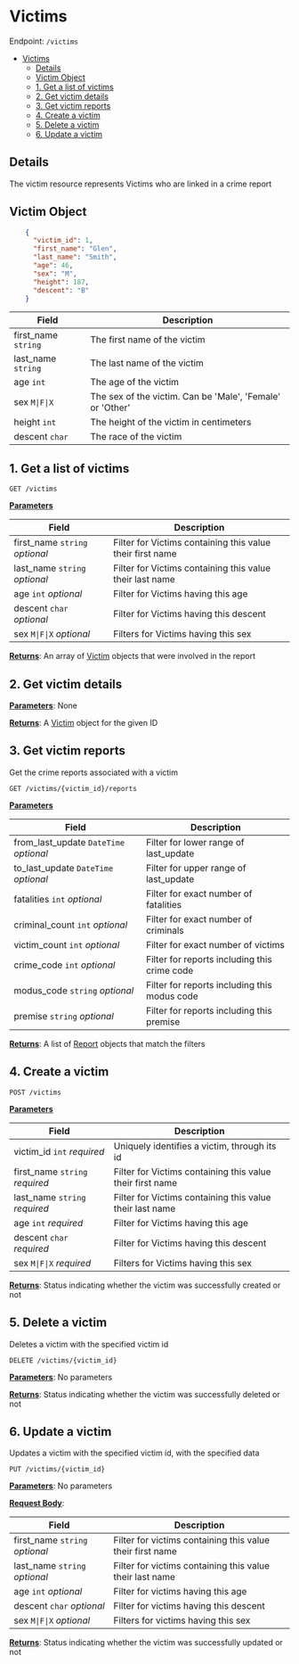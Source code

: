 # Victims
Endpoint: `/victims`

- [Victims](#victims)
  - [Details](#details)
  - [Victim Object](#victim-object)
  - [1. Get a list of victims](#1-get-a-list-of-victims)
  - [2. Get victim details](#2-get-victim-details)
  - [3. Get victim reports](#3-get-victim-reports)
  - [4. Create a victim](#4-create-a-victim)
  - [5. Delete a victim](#5-delete-a-victim)
  - [6. Update a victim](#6-update-a-victim)

## Details

The victim resource represents Victims who are linked in a crime report

## Victim Object

```json
    {
      "victim_id": 1,
      "first_name": "Glen",
      "last_name": "Smith",
      "age": 46,
      "sex": "M",
      "height": 187,
      "descent": "B"
    }
```

| Field               | Description                                               |
|---------------------|-----------------------------------------------------------|
| first_name `string` | The first name of the victim                              |
| last_name `string`  | The last name of the victim                               |
| age `int`           | The age of the victim                                     |
| sex `M\|F\|X`       | The sex of the victim. Can be 'Male', 'Female' or 'Other' |
| height `int`        | The height of the victim in centimeters                   |
| descent `char`      | The race of the victim                                    |

## 1. Get a list of victims

`GET /victims`

**<u>Parameters</u>**

| Field                          | Description                                               |
|--------------------------------|-----------------------------------------------------------|
| first_name `string` *optional* | Filter for Victims containing this value their first name |
| last_name `string` *optional*  | Filter for Victims containing this value their last name  |
| age `int` *optional*           | Filter for Victims having this age                        |
| descent `char` *optional*      | Filter for Victims having this descent                    |
| sex `M\|F\|X` *optional*       | Filters for Victims having this sex                       |

**<u>Returns</u>**: An array of [Victim](#victim-object) objects that were involved in the report

## 2. Get victim details

**<u>Parameters</u>**: None

**<u>Returns</u>**: A [Victim](#victim-object) object for the given ID

## 3. Get victim reports

Get the crime reports associated with a victim

`GET /victims/{victim_id}/reports`

**<u>Parameters</u>**

| Field                                  | Description                                  |
|----------------------------------------|----------------------------------------------|
| from_last_update `DateTime` *optional* | Filter for lower range of last_update        |
| to_last_update `DateTime` *optional*   | Filter for upper range of last_update        |
| fatalities `int` *optional*            | Filter for exact number of fatalities        |
| criminal_count `int` *optional*        | Filter for exact number of criminals         |
| victim_count `int` *optional*          | Filter for exact number of victims           |
| crime_code `int` *optional*            | Filter for reports including this crime code |
| modus_code `string` *optional*         | Filter for reports including this modus code |
| premise `string` *optional*            | Filter for reports including this premise    |

**<u>Returns</u>**: A list of [Report](reports.md#report-object) objects that match the filters

## 4. Create a victim

`POST /victims`

**<u>Parameters</u>**

| Field                          | Description                                               |
|--------------------------------|-----------------------------------------------------------|
| victim_id `int` *required*     | Uniquely identifies a victim, through its id              |
| first_name `string` *required* | Filter for Victims containing this value their first name |
| last_name `string` *required*  | Filter for Victims containing this value their last name  |
| age `int` *required*           | Filter for Victims having this age                        |
| descent `char` *required*      | Filter for Victims having this descent                    |
| sex `M\|F\|X` *required*       | Filters for Victims having this sex                       |

**<u>Returns</u>**: Status indicating whether the victim was successfully created or not

## 5. Delete a victim

Deletes a victim with the specified victim id

`DELETE /victims/{victim_id}`

**<u>Parameters</u>**: No parameters

**<u>Returns</u>**: Status indicating whether the victim was successfully deleted or not

## 6. Update a victim

Updates a victim with the specified victim id, with the specified data

`PUT /victims/{victim_id}`

**<u>Parameters</u>**: No parameters

**<u>Request Body</u>**:

| Field                          | Description                                               |
|--------------------------------|-----------------------------------------------------------|
| first_name `string` *optional* | Filter for victims containing this value their first name |
| last_name `string` *optional*  | Filter for victims containing this value their last name  |
| age `int` *optional*           | Filter for victims having this age                        |
| descent `char` *optional*      | Filter for victims having this descent                    |
| sex `M\|F\|X` *optional*       | Filters for victims having this sex                       |

**<u>Returns</u>**: Status indicating whether the victim was successfully updated or not
